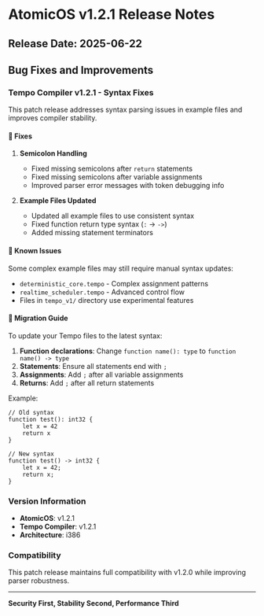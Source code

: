 # AtomicOS v1.2.1 Release Notes

## Release Date: 2025-06-22

## Bug Fixes and Improvements

### Tempo Compiler v1.2.1 - Syntax Fixes

This patch release addresses syntax parsing issues in example files and improves compiler stability.

#### 🐛 Fixes

1. **Semicolon Handling**
   - Fixed missing semicolons after `return` statements
   - Fixed missing semicolons after variable assignments
   - Improved parser error messages with token debugging info

2. **Example Files Updated**
   - Updated all example files to use consistent syntax
   - Fixed function return type syntax (`:` → `->`)
   - Added missing statement terminators

#### 📝 Known Issues

Some complex example files may still require manual syntax updates:
- `deterministic_core.tempo` - Complex assignment patterns
- `realtime_scheduler.tempo` - Advanced control flow
- Files in `tempo_v1/` directory use experimental features

#### 🔧 Migration Guide

To update your Tempo files to the latest syntax:

1. **Function declarations**: Change `function name(): type` to `function name() -> type`
2. **Statements**: Ensure all statements end with `;`
3. **Assignments**: Add `;` after all variable assignments
4. **Returns**: Add `;` after all return statements

Example:
```tempo
// Old syntax
function test(): int32 {
    let x = 42
    return x
}

// New syntax  
function test() -> int32 {
    let x = 42;
    return x;
}
```

### Version Information

- **AtomicOS**: v1.2.1
- **Tempo Compiler**: v1.2.1
- **Architecture**: i386

### Compatibility

This patch release maintains full compatibility with v1.2.0 while improving parser robustness.

---

**Security First, Stability Second, Performance Third**